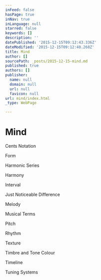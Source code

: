 ```yaml
---
inFeed: false
hasPage: true
inNav: true
inLanguage: null
starred: false
keywords: []
description: ''
datePublished: '2015-12-15T09:12:43.336Z'
dateModified: '2015-12-15T09:12:40.268Z'
title: Mind
author: []
sourcePath: _posts/2015-12-15-mind.md
published: true
authors: []
publisher:
  name: null
  domain: null
  url: null
  favicon: null
url: mind/index.html
_type: WebPage

---
```

# Mind

Cents Notation

Form

Harmonic Series

Harmony

Interval

Just Noticeable Difference

Melody

Musical Terms

Pitch

Rhythm

Texture

Timbre and Tone Colour

Timeline

Tuning Systems